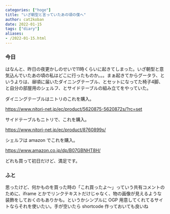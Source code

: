 ```yaml
---
categories: ["hoge"]
title: "いざ朝型と言っていたあの頃の僕へ"
author: cat2koban
date: 2022-01-15
tags: ["diary"]
aliases:
- /2022-01-15.html
---
```


### 今日

はなんと、昨日の夜更かしのせいで11時くらいに起きてしまった。いざ朝型と意気込んでいたあの頃の私はどこに行ったものか。。。まぁ起きてからグータラ、というよりは、昼頃に届いたダイニングテーブル、とセットになってた椅子4脚、と自分の部屋用のシェルフ、とサイドテーブルの組み立てをやっていた。

ダイニングテーブルはニトリのこれを購入。

https://www.nitori-net.jp/ec/product/5620875-5620872s/?rc=set

サイドテーブルもニトリで、これを購入。

https://www.nitori-net.jp/ec/product/8760899s/

シェルフは amazon でこれを購入。

https://www.amazon.co.jp/dp/B07GBNHT8H/

どれも買って初日だけど、満足です。


### ふと

思ったけど、何かものを買った時の「これ買ったよ〜」っていう共有コメントのために、iframe とかでリンクテキストだけじゃなく、物の画像が見えるような装飾をしておくのもありかも。というかシンプルに OGP 用意してくれてるサイトならそれを使いたい。手が空いたら shortcode 作っておいても良いね

